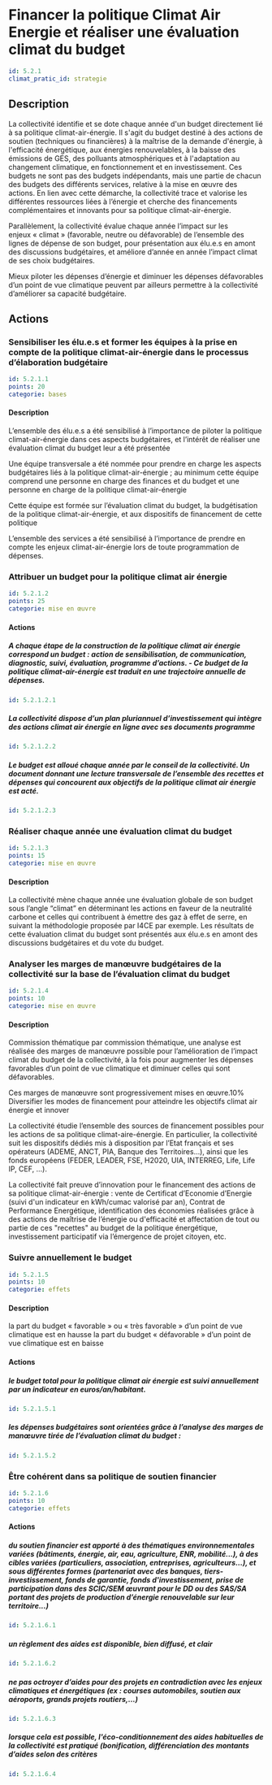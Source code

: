 # Financer la politique Climat Air Energie et réaliser une évaluation climat du budget
```yaml
id: 5.2.1
climat_pratic_id: strategie
```
## Description
La collectivité identifie et se dote chaque année d'un budget directement lié à sa politique climat-air-énergie. Il s'agit du budget destiné à des actions de soutien (techniques ou financières) à la maîtrise de la demande d'énergie, à l'efficacité énergétique, aux énergies renouvelables, à la baisse des émissions de GES, des polluants atmosphériques et à l'adaptation au changement climatique, en fonctionnement et en investissement. Ces budgets ne sont pas des budgets indépendants, mais une partie de chacun des budgets des différents services, relative à la mise en œuvre des actions. En lien avec cette démarche, la collectivité trace et valorise les différentes ressources liées à l’énergie et cherche des financements complémentaires et innovants pour sa politique climat-air-énergie.

Parallèlement, la collectivité évalue chaque année l’impact sur les enjeux « climat » (favorable, neutre ou défavorable) de l’ensemble des lignes de dépense de son budget, pour présentation aux élu.e.s en amont des discussions budgétaires, et améliore d’année en année l’impact climat de ses choix budgétaires.

Mieux piloter les dépenses d’énergie et diminuer les dépenses défavorables d’un point de vue climatique peuvent par ailleurs permettre à la collectivité d’améliorer sa capacité budgétaire.


## Actions
### Sensibiliser les élu.e.s et former les équipes à la prise en compte de la politique climat-air-énergie dans le processus d’élaboration budgétaire
```yaml
id: 5.2.1.1
points: 20
categorie: bases
```
#### Description
L’ensemble des élu.e.s a été sensibilisé à l’importance de piloter la politique climat-air-énergie dans ces aspects budgétaires, et l’intérêt de réaliser une évaluation climat du budget leur a été présentée

Une équipe transversale a été nommée pour prendre en charge les aspects budgétaires liés à la politique climat-air-énergie ; au minimum cette équipe comprend une personne en charge des finances et du budget et une personne en charge de la politique climat-air-énergie

Cette équipe est formée sur l’évaluation climat du budget, la budgétisation de la politique climat-air-énergie, et aux dispositifs de financement de cette politique

L’ensemble des services a été sensibilisé à l’importance de prendre en compte les enjeux climat-air-énergie lors de toute programmation de dépenses.



### Attribuer un budget pour la politique climat air énergie
```yaml
id: 5.2.1.2
points: 25
categorie: mise en œuvre
```
#### Actions
##### A chaque étape de la construction de la politique climat air énergie correspond un budget : action de sensibilisation, de communication, diagnostic, suivi, évaluation, programme d’actions. - Ce budget de la politique climat-air-énergie est traduit en une trajectoire annuelle de dépenses.
```yaml
id: 5.2.1.2.1
```

##### La collectivité dispose d’un plan pluriannuel d’investissement qui intègre des actions climat air énergie en ligne avec ses documents programme
```yaml
id: 5.2.1.2.2
```

##### Le budget est alloué chaque année par le conseil de la collectivité. Un document donnant une lecture transversale de l’ensemble des recettes et dépenses qui concourent aux objectifs de la politique climat air énergie est acté.
```yaml
id: 5.2.1.2.3
```


### Réaliser chaque année une évaluation climat du budget
```yaml
id: 5.2.1.3
points: 15
categorie: mise en œuvre
```
#### Description
La collectivité mène chaque année une évaluation globale de son budget sous l’angle “climat” en déterminant les actions en faveur de la neutralité carbone et celles qui contribuent à émettre des gaz à effet de serre, en suivant la méthodologie proposée par I4CE par exemple. Les résultats de cette évaluation climat du budget sont présentés aux élu.e.s en amont des discussions budgétaires et du vote du budget.



### Analyser les marges de manœuvre budgétaires de la collectivité sur la base de l’évaluation climat du budget
```yaml
id: 5.2.1.4
points: 10
categorie: mise en œuvre
```
#### Description
Commission thématique par commission thématique, une analyse est réalisée des marges de manœuvre possible pour l’amélioration de l’impact climat du budget de la collectivité, à la fois pour augmenter les dépenses favorables d’un point de vue climatique et diminuer celles qui sont défavorables.

Ces marges de manœuvre sont progressivement mises en œuvre.10% Diversifier les modes de financement pour atteindre les objectifs climat air énergie et innover

La collectivité étudie l’ensemble des sources de financement possibles pour les actions de sa politique climat-aire-énergie. En particulier, la collectivité suit les dispositifs dédiés mis à disposition par l’Etat français et ses opérateurs (ADEME, ANCT, PIA, Banque des Territoires…), ainsi que les fonds européens (FEDER, LEADER, FSE, H2020, UIA, INTERREG, Life, Life IP, CEF, ...).

La collectivité fait preuve d’innovation pour le financement des actions de sa politique climat-air-énergie : vente de Certificat d’Economie d’Energie (suivi d'un indicateur en kWh/cumac valorisé par an), Contrat de Performance Energétique, identification des économies réalisées grâce à des actions de maîtrise de l’énergie ou d'efficacité et affectation de tout ou partie de ces "recettes" au budget de la politique énergétique, investissement participatif via l’émergence de projet citoyen, etc.



### Suivre annuellement le budget
```yaml
id: 5.2.1.5
points: 10
categorie: effets
```
#### Description
la part du budget « favorable » ou « très favorable » d’un point de vue climatique est en hausse
la part du budget « défavorable » d’un point de vue climatique est en baisse

#### Actions
##### le budget total pour la politique climat air énergie est suivi annuellement par un indicateur en euros/an/habitant.
```yaml
id: 5.2.1.5.1
```

##### les dépenses budgétaires sont orientées grâce à l’analyse des marges de manœuvre tirée de l’évaluation climat du budget :
```yaml
id: 5.2.1.5.2
```


### Être cohérent dans sa politique de soutien financier
```yaml
id: 5.2.1.6
points: 10
categorie: effets
```
#### Actions
##### du soutien financier est apporté à des thématiques environnementales variées (bâtiments, énergie, air, eau, agriculture, ENR, mobilité...), à des cibles variées (particuliers, association, entreprises, agriculteurs...), et sous différentes formes (partenariat avec des banques, tiers-investissement, fonds de garantie, fonds d'investissement, prise de participation dans des SCIC/SEM œuvrant pour le DD ou des SAS/SA portant des projets de production d’énergie renouvelable sur leur territoire...)
```yaml
id: 5.2.1.6.1
```

##### un règlement des aides est disponible, bien diffusé, et clair
```yaml
id: 5.2.1.6.2
```

##### ne pas octroyer d’aides pour des projets en contradiction avec les enjeux climatiques et énergétiques (ex : courses automobiles, soutien aux aéroports, grands projets routiers,...)
```yaml
id: 5.2.1.6.3
```

##### lorsque cela est possible, l'éco-conditionnement des aides habituelles de la collectivité est pratiqué (bonification, différenciation des montants d’aides selon des critères
```yaml
id: 5.2.1.6.4
```


